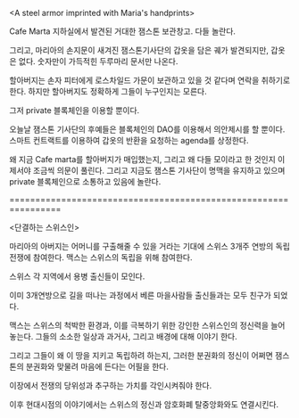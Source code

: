 <A steel armor imprinted with Maria's handprints>

Cafe Marta 지하실에서 발견된 거대한 잼스톤 보관창고. 다들 놀란다.

그리고, 마리아의 손지문이 새겨진 잼스톤기사단의 갑옷을 담은 궤가 발견되지만, 갑옷은 없다. 숫자만이 가득적힌 두루마리 문서만 나온다.

할아버지는 손자 피터에게 로스차일드 가문이 보관하고 있을 것 같다며 연락을 취하기로 한다.
하지만 할아버지도 정확하게 그들이 누구인지는 모른다.

그저 private 블록체인을 이용할 뿐이다.

오늘날 잼스톤 기사단의 후예들은 블록체인의 DAO를 이용해서 의안제시를 할 뿐이다. 스마트 컨트랙트를 이용하여 갑옷의 반환을 요청하는 agenda를 상정한다.

왜 지금 Cafe marta를 할아버지가 매입했는지, 그리고 왜 다들 모이라고 한 것인지 이제서야 조금씩 의문이 풀린다. 그리고 지금도 잼스톤 기사단이 명맥을 유지하고 있으며 private 블록체인으로 소통하고 있음에 놀란다.

================================================================

<단결하는 스위스인>

마리아의 아버지는 어머니를 구출해줄 수 있을 거라는 기대에 스위스 3개주 연방의 독립전쟁에 참여한다. 맥스는 스위스의 독립을 위해 참여한다.

스위스 각 지역에서 용병 출신들이 모인다.

이미 3개연방으로 길을 떠나는 과정에서 베른 마을사람들 출신들과는 모두 친구가 되었다.

맥스는 스위스의 척박한 환경과, 이를 극복하기 위한 강인한 스위스인의 정신력을 늘어놓는다. 그들의 소소한 일상과 과거사, 그리고 배경에 대해 이야기 한다.

그리고 그들이 왜 이 땅을 지키고 독립하려 하는지, 그러한 분권화의 정신이 어쩌면 잼스톤의 분권화와 맞물려 마음에 든다는 어필을 한다.

이장에서 전쟁의 당위성과 추구하는 가치를 각인시켜줘야 한다.

이후 현대시점의 이야기에서는 스위스의 정신과 암호화폐 탈중앙화와도 연결시킨다.


